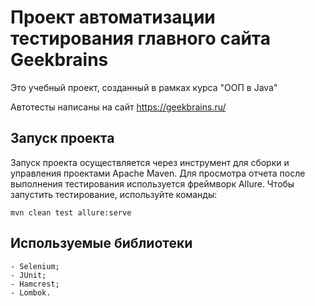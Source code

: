 # Проект автоматизации тестирования главного сайта Geekbrains

Это учебный проект, созданный в рамках курса "ООП в Java"

Автотесты написаны на сайт https://geekbrains.ru/


 
## Запуск проекта

Запуск проекта осуществляется через инструмент для сборки и управления проектами Apache Maven.
Для просмотра отчета после выполнения тестирования используется фреймворк Allure. 
Чтобы запустить тестирование, используйте команды:

    mvn clean test allure:serve


## Используемые библиотеки

    - Selenium;
    - JUnit;
    - Hamcrest;
    - Lombok.

